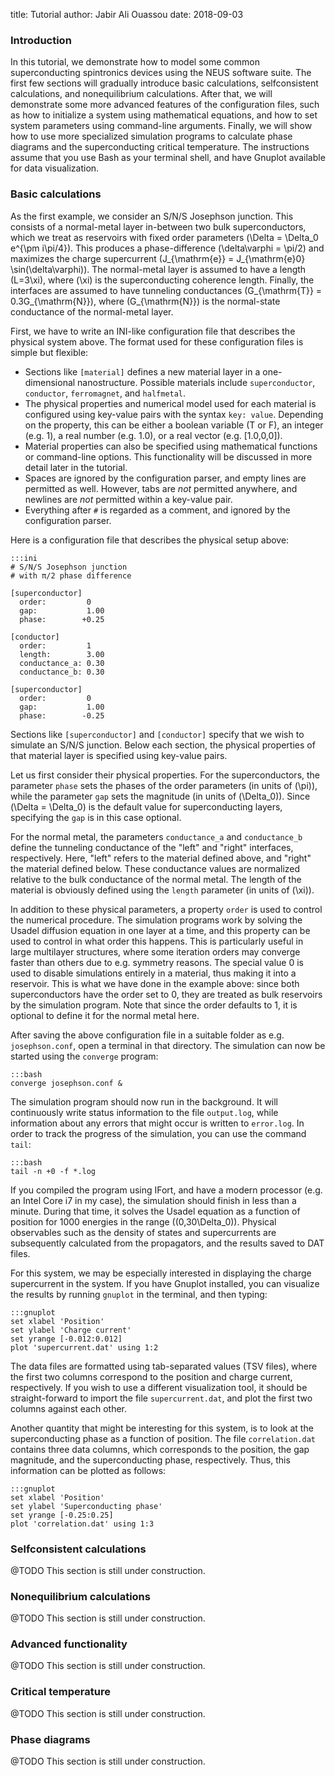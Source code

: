 title:  Tutorial
author: Jabir Ali Ouassou
date:   2018-09-03

### Introduction
In this tutorial, we demonstrate how to model some common superconducting spintronics devices using the NEUS software suite.
The first few sections will gradually introduce basic calculations, selfconsistent calculations, and nonequilibrium calculations.
After that, we will demonstrate some more advanced features of the configuration files, such as how to initialize a system using mathematical equations, and how to set system parameters using command-line arguments.
Finally, we will show how to use more specialized simulation programs to calculate phase diagrams and the superconducting critical temperature.
The instructions assume that you use Bash as your terminal shell, and have Gnuplot available for data visualization.

### Basic calculations
As the first example, we consider an S/N/S Josephson junction.
This consists of a normal-metal layer in-between two bulk superconductors, which we treat as reservoirs with fixed order parameters \(\Delta = \Delta_0 e^{\pm i\pi/4}\).
This produces a phase-difference \(\delta\varphi = \pi/2\) and maximizes the charge supercurrent \(J_{\mathrm{e}} = J_{\mathrm{e}0} \sin(\delta\varphi)\).
The normal-metal layer is assumed to have a length \(L=3\xi\), where \(\xi\) is the superconducting coherence length.
Finally, the interfaces are assumed to have tunneling conductances \(G_{\mathrm{T}} = 0.3G_{\mathrm{N}}\), where \(G_{\mathrm{N}}\) is the normal-state conductance of the normal-metal layer.

First, we have to write an INI-like configuration file that describes the physical system above.
The format used for these configuration files is simple but flexible: 

  * Sections like `[material]` defines a new material layer in a one-dimensional nanostructure.
    Possible materials include `superconductor`, `conductor`, `ferromagnet`, and `halfmetal`.
  * The physical properties and numerical model used for each material is configured using key-value pairs with the syntax `key: value`.
    Depending on the property, this can be either a boolean variable (T or F), an integer (e.g. 1), a real number (e.g. 1.0), or a real vector (e.g. [1.0,0,0]).
  * Material properties can also be specified using mathematical functions or command-line options.
    This functionality will be discussed in more detail later in the tutorial.
  * Spaces are ignored by the configuration parser, and empty lines are permitted as well.
    However, tabs are *not* permitted anywhere, and newlines are *not* permitted within a key-value pair.
  * Everything after `#` is regarded as a comment, and ignored by the configuration parser.

Here is a configuration file that describes the physical setup above:

    :::ini
    # S/N/S Josephson junction
    # with π/2 phase difference

    [superconductor]
      order:         0
      gap:           1.00
      phase:        +0.25
    
    [conductor]
      order:         1
      length:        3.00
      conductance_a: 0.30
      conductance_b: 0.30
    
    [superconductor]
      order:         0
      gap:           1.00
      phase:        -0.25

Sections like `[superconductor]` and `[conductor]` specify that we wish to simulate an S/N/S junction.
Below each section, the physical properties of that material layer is specified using key-value pairs.

Let us first consider their physical properties.
For the superconductors, the parameter `phase` sets the phases of the order parameters (in units of \(\pi\)), while the parameter `gap` sets the magnitude (in units of \(\Delta_0\)).
Since \(\Delta = \Delta_0\) is the default value for superconducting layers, specifying the `gap` is in this case optional.

For the normal metal, the parameters `conductance_a` and `conductance_b` define the tunneling conductance of the "left" and "right" interfaces, respectively.
Here, "left" refers to the material defined above, and "right" the material defined below.
These conductance values are normalized relative to the bulk conductance of the normal metal.
The length of the material is obviously defined using the `length` parameter (in units of \(\xi\)).

In addition to these physical parameters, a property `order` is used to control the numerical procedure.
The simulation programs work by solving the Usadel diffusion equation in one layer at a time, and this property can be used to control in what order this happens.
This is particularly useful in large multilayer structures, where some iteration orders may converge faster than others due to e.g. symmetry reasons.
The special value 0 is used to disable simulations entirely in a material, thus making it into a reservoir.
This is what we have done in the example above: since both superconductors have the order set to 0, they are treated as bulk reservoirs by the simulation program.
Note that since the order defaults to 1, it is optional to define it for the normal metal here.

After saving the above configuration file in a suitable folder as e.g.  `josephson.conf`, open a terminal in that directory.
The simulation can now be started using the `converge` program:

    :::bash
    converge josephson.conf &

The simulation program should now run in the background.
It will continuously write status information to the file `output.log`, while information about any errors that might occur is written to `error.log`.
In order to track the progress of the simulation, you can use the command `tail`:

    :::bash
    tail -n +0 -f *.log

If you compiled the program using IFort, and have a modern processor (e.g. an Intel Core i7 in my case), the simulation should finish in less than a minute.
During that time, it solves the Usadel equation as a function of position for 1000 energies in the range \((0,30\Delta_0)\).
Physical observables such as the density of states and supercurrents are subsequently calculated from the propagators, and the results saved to DAT files.

For this system, we may be especially interested in displaying the charge supercurrent in the system.
If you have Gnuplot installed, you can visualize the results by running `gnuplot` in the terminal, and then typing:

    :::gnuplot
    set xlabel 'Position'
    set ylabel 'Charge current'
    set yrange [-0.012:0.012]
    plot 'supercurrent.dat' using 1:2

The data files are formatted using tab-separated values (TSV files), where the first two columns correspond to the position and charge current, respectively.
If you wish to use a different visualization tool, it should be straight-forward to import the file `supercurrent.dat`, and plot the first two columns against each other.

Another quantity that might be interesting for this system, is to look at the superconducting phase as a function of position.
The file `correlation.dat` contains three data columns, which corresponds to the position, the gap magnitude, and the superconducting phase, respectively.
Thus, this information can be plotted as follows:

    :::gnuplot
    set xlabel 'Position'
    set ylabel 'Superconducting phase'
    set yrange [-0.25:0.25]
    plot 'correlation.dat' using 1:3


### Selfconsistent calculations
@TODO This section is still under construction.

### Nonequilibrium calculations
@TODO This section is still under construction.

### Advanced functionality
@TODO This section is still under construction.

### Critical temperature
@TODO This section is still under construction.

### Phase diagrams
@TODO This section is still under construction.
